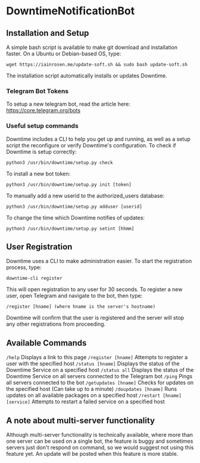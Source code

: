 # DowntimeNotificationBot

## Installation and Setup
A simple bash script is available to make git download and installation faster. On a Ubuntu or Debian-based OS, type:
```
wget https://iainrosen.me/update-soft.sh && sudo bash update-soft.sh
```
The installation script automatically installs or updates Downtime.

### Telegram Bot Tokens
To setup a new telegram bot, read the article here: https://core.telegram.org/bots

### Useful setup commands
Downtime includes a CLI to help you get up and running, as well as a setup script the reconfigure or verify Downtime's configuration.
To check if Downtime is setup correctly:
```
python3 /usr/bin/downtime/setup.py check
```
To install a new bot token:
```
python3 /usr/bin/downtime/setup.py init [token]
```
To manually add a new userid to the authorized_users database:
```
python3 /usr/bin/downtime/setup.py adduser [userid]
```
To change the time which Downtime notifies of updates:
```
python3 /usr/bin/downtime/setup.py setint [hhmm]
```

## User Registration
Downtime uses a CLI to make administration easier. To start the registration process, type:
```
downtime-cli register
```
This will open registration to any user for 30 seconds. To register a new user, open Telegram and navigate to the bot, then type:
```
/register [hname] (where hname is the server's hostname)
```
Downtime will confirm that the user is registered and the server will stop any other registrations from proceeding.
## Available Commands
```/help``` Displays a link to this page
```/register [hname]``` Attempts to register a user with the specified host
```/status [hname]``` Displays the status of the Downtime Service on a specified host
```/status all``` Displays the status of the Downtime Service on all servers connected to the Telegram bot
```/ping``` Pings all servers connected to the bot
```/getupdates [hname]``` Checks for updates on the specified host (Can take up to a minute)
```/doupdates [hname]``` Runs updates on all available packages on a specified host
```/restart [hname] [service]``` Attempts to restart a failed service on a specified host

## A note about multi-server functionality
Although multi-server functionality is technically available, where more than one server can be used on a single bot, the feature is buggy and sometimes servers just don't respond on command, so we would suggest not using this feature yet. An update will be posted when this feature is more stable.
